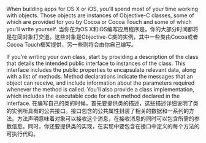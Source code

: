 When building apps for OS X or iOS, you’ll spend most of your time working with objects. Those objects are instances of Objective-C classes, some of which are provided for you by Cocoa or Cocoa Touch and some of which you’ll write yourself.
当你在为OS X和iOS编写应用程序是，你的大部分时间都将是在同对象打交道。这些对象是Objective-C类的实例，其中一些类由Cocoa或者Cocoa Touch框架提供，另一些则将会由你自己编写。

If you’re writing your own class, start by providing a description of the class that details the intended public interface to instances of the class. This interface includes the public properties to encapsulate relevant data, along with a list of methods. Method declarations indicate the messages that an object can receive, and include information about the parameters required whenever the method is called. You’ll also provide a class implementation, which includes the executable code for each method declared in the interface.
在编写自己的类的时候，首先要提供类的描述，这些描述详细说明了类的实例所具有的公共接口。接口包含的公共属性封装了相关的数据和一系列的方法。方法声明意味着对象可以接收这个消息，在接收消息的同时可以包含所需的参数信息。同时，你还要提供类的实现，在实现中要包含在接口中定义的每个方法的可执行代码。